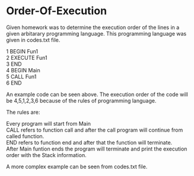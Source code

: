 # Order-Of-Execution

Given homework was to determine the execution order of the lines in a given arbitarary programming language. This programming language was given in codes.txt file.

1 BEGIN Fun1  
2 EXECUTE Fun1  
3 END  
4 BEGIN Main  
5 CALL Fun1  
6 END  

An example code can be seen above. The execution order of the code will be 4,5,1,2,3,6 because of the rules of programming language.

The rules are: 

Every program will start from Main  
CALL refers to function call and after the call program will continue from called function.  
END refers to function end and after that the function will terminate.  
After Main funtion ends the program will terminate and print the execution order with the Stack information.  

A more complex example can be seen from codes.txt file.
